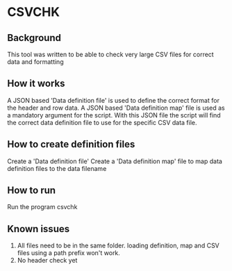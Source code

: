 # CSVCHK 

## Background

This tool was written to be able to check very large CSV files for correct data and formatting

## How it works

A JSON based 'Data definition file'  is used to define the correct format for the header and row data.
A JSON based 'Data definition map' file is used as a mandatory argument for the script. 
With this JSON file the script will find the correct data definition file to use for the specific CSV data file.
   
## How to create definition files

Create a 'Data definition file'
Create a 'Data definition map' file to map  data definition files to the data filename

## How to run

Run the program csvchk <data definition map file> <CSV file>


## Known issues

1. All files need to be in the same folder. loading definition, map  and CSV files using a path prefix won't work.
2. No header check yet  
 

 